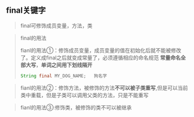 <h2>final关键字</h2>

> final可修饰成员变量，方法，类

>final的用法
>
>fianl的用法①：修饰成员变量，成员变量的值在初始化后就不能被修改了。定义成final之后就变成常量了，必须遵循相应的命名规范  **常量命名全部大写**，**单词之间用下划线隔开**
>
>```java
>String final MY_DOG_NAME;   狗名字
>```

>fianl的用法②：修饰方法，被修饰的方法**不可以被子类重写**,但是可以当前类中重载，但是子类可以调用父类的方法，只是不能重写
>

>fianl的用法③:修饰类，被修饰的类不可以被继承